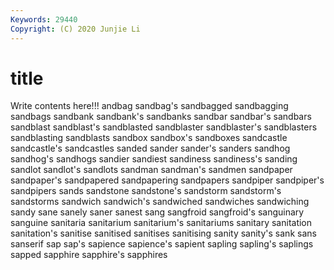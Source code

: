 ```yaml
---
Keywords: 29440
Copyright: (C) 2020 Junjie Li
---
```


# title

Write contents here!!!
andbag 
sandbag's 
sandbagged 
sandbagging 
sandbags
sandbank 
sandbank's 
sandbanks 
sandbar 
sandbar's 
sandbars 
sandblast 
sandblast's 
sandblasted 
sandblaster
sandblaster's 
sandblasters 
sandblasting 
sandblasts 
sandbox 
sandbox's 
sandboxes 
sandcastle 
sandcastle's 
sandcastles
sanded 
sander 
sander's 
sanders 
sandhog 
sandhog's 
sandhogs 
sandier 
sandiest 
sandiness
sandiness's 
sanding 
sandlot 
sandlot's 
sandlots 
sandman 
sandman's 
sandmen 
sandpaper 
sandpaper's
sandpapered 
sandpapering 
sandpapers 
sandpiper 
sandpiper's 
sandpipers 
sands 
sandstone 
sandstone's 
sandstorm
sandstorm's 
sandstorms 
sandwich 
sandwich's 
sandwiched 
sandwiches 
sandwiching 
sandy 
sane 
sanely
saner 
sanest 
sang 
sangfroid 
sangfroid's 
sanguinary 
sanguine 
sanitaria 
sanitarium 
sanitarium's
sanitariums 
sanitary 
sanitation 
sanitation's 
sanitise 
sanitised 
sanitises 
sanitising 
sanity 
sanity's
sank 
sans 
sanserif 
sap 
sap's 
sapience 
sapience's 
sapient 
sapling 
sapling's
saplings 
sapped 
sapphire 
sapphire's 
sapphires 
